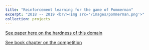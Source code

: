 ```yaml
---
title: "Reinforcement learning for the game of Pommerman"
excerpt: "2018 -- 2019 <br/><img src='/images/pommerman.png'>"
collection: projects
---
```



[See paper here on the hardness of this domain](https://ojs.aaai.org/index.php/AIIDE/article/view/5220/5076)

[See book chapter on the competition](https://link.springer.com/chapter/10.1007/978-3-030-29135-8_2)
